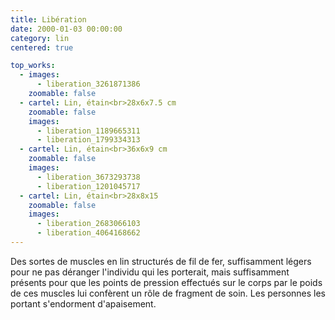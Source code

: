 ```yaml
---
title: Libération
date: 2000-01-03 00:00:00
category: lin
centered: true

top_works:
  - images:
      - liberation_3261871386
    zoomable: false
  - cartel: Lin, étain<br>28x6x7.5 cm
    zoomable: false
    images:
      - liberation_1189665311
      - liberation_1799334313
  - cartel: Lin, étain<br>36x6x9 cm
    zoomable: false
    images:
      - liberation_3673293738
      - liberation_1201045717
  - cartel: Lin, étain<br>28x8x15
    zoomable: false
    images:
      - liberation_2683066103
      - liberation_4064168662
---
```

Des sortes de muscles en lin structurés de fil de fer, suffisamment légers pour ne pas déranger l'individu qui les porterait, mais suffisamment présents pour que les points de pression effectués sur le corps par le poids de ces muscles lui confèrent un rôle de fragment de soin.
Les personnes les portant s'endorment d'apaisement.
